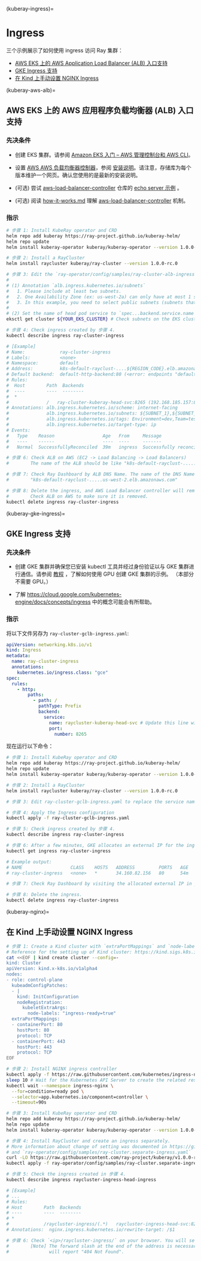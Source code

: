 (kuberay-ingress)=

# Ingress

三个示例展示了如何使用 ingress 访问 Ray 集群：

  * [AWS EKS 上的 AWS Application Load Balancer (ALB) 入口支持](kuberay-aws-alb)
  * [GKE Ingress 支持](kuberay-gke-ingress)
  * [在 Kind 上手动设置 NGINX Ingress](kuberay-nginx)

(kuberay-aws-alb)=
## AWS EKS 上的 AWS 应用程序负载均衡器 (ALB) 入口支持

### 先决条件
* 创建 EKS 集群。请参阅 [Amazon EKS 入门 – AWS 管理控制台和 AWS CLI](https://docs.aws.amazon.com/eks/latest/userguide/getting-started-console.html#eks-configure-kubectl)。

* 设置 [AWS AWS 负载均衡器控制器](https://github.com/kubernetes-sigs/aws-load-balancer-controller)，参阅 [安装说明](https://kubernetes-sigs.github.io/aws-load-balancer-controller/latest/deploy/installation/)。请注意，存储库为每个版本维护一个网页。确认您使用的是最新的安装说明。

* (可选) 尝试 [aws-load-balancer-controller](https://github.com/kubernetes-sigs/aws-load-balancer-controller) 仓库的 [echo server 示例](https://github.com/kubernetes-sigs/aws-load-balancer-controller/blob/main/docs/examples/echo_server.md) 。

* (可选) 阅读 [how-it-works.md](https://github.com/kubernetes-sigs/aws-load-balancer-controller/blob/main/docs/how-it-works.md) 理解 [aws-load-balancer-controller](https://github.com/kubernetes-sigs/aws-load-balancer-controller) 机制。

### 指示
```sh
# 步骤 1: Install KubeRay operator and CRD
helm repo add kuberay https://ray-project.github.io/kuberay-helm/
helm repo update
helm install kuberay-operator kuberay/kuberay-operator --version 1.0.0-rc.0

# 步骤 2: Install a RayCluster
helm install raycluster kuberay/ray-cluster --version 1.0.0-rc.0

# 步骤 3: Edit the `ray-operator/config/samples/ray-cluster-alb-ingress.yaml`
#
# (1) Annotation `alb.ingress.kubernetes.io/subnets`
#   1. Please include at least two subnets.
#   2. One Availability Zone (ex: us-west-2a) can only have at most 1 subnet.
#   3. In this example, you need to select public subnets (subnets that "Auto-assign public IPv4 address" is Yes on AWS dashboard)
#
# (2) Set the name of head pod service to `spec...backend.service.name`
eksctl get cluster ${YOUR_EKS_CLUSTER} # Check subnets on the EKS cluster

# 步骤 4: Check ingress created by 步骤 4.
kubectl describe ingress ray-cluster-ingress

# [Example]
# Name:             ray-cluster-ingress
# Labels:           <none>
# Namespace:        default
# Address:          k8s-default-rayclust-....${REGION_CODE}.elb.amazonaws.com
# Default backend:  default-http-backend:80 (<error: endpoints "default-http-backend" not found>)
# Rules:
#  Host        Path  Backends
#  ----        ----  --------
#  *
#              /   ray-cluster-kuberay-head-svc:8265 (192.168.185.157:8265)
# Annotations: alb.ingress.kubernetes.io/scheme: internet-facing
#              alb.ingress.kubernetes.io/subnets: ${SUBNET_1},${SUBNET_2}
#              alb.ingress.kubernetes.io/tags: Environment=dev,Team=test
#              alb.ingress.kubernetes.io/target-type: ip
# Events:
#   Type    Reason                  Age   From     Message
#   ----    ------                  ----  ----     -------
#   Normal  SuccessfullyReconciled  39m   ingress  Successfully reconciled

# 步骤 6: Check ALB on AWS (EC2 -> Load Balancing -> Load Balancers)
#        The name of the ALB should be like "k8s-default-rayclust-......".

# 步骤 7: Check Ray Dashboard by ALB DNS Name. The name of the DNS Name should be like
#        "k8s-default-rayclust-.....us-west-2.elb.amazonaws.com"

# 步骤 8: Delete the ingress, and AWS Load Balancer controller will remove ALB.
#        Check ALB on AWS to make sure it is removed.
kubectl delete ingress ray-cluster-ingress
```

(kuberay-gke-ingress)=

## GKE Ingress 支持

### 先决条件

* 创建 GKE 集群并确保您已安装 kubectl 工具并经过身份验证以与 GKE 集群进行通信。请参阅 [教程](kuberay-gke-gpu-cluster-setup) ，了解如何使用 GPU 创建 GKE 集群的示例。 （本部分不需要 GPU。）

* 了解 <https://cloud.google.com/kubernetes-engine/docs/concepts/ingress> 中的概念可能会有所帮助。

### 指示
将以下文件另存为 `ray-cluster-gclb-ingress.yaml`:

```yaml
apiVersion: networking.k8s.io/v1
kind: Ingress
metadata:
  name: ray-cluster-ingress
  annotations:
    kubernetes.io/ingress.class: "gce"
spec:
  rules:
    - http:
        paths:
          - path: /
            pathType: Prefix
            backend:
              service:
                name: raycluster-kuberay-head-svc # Update this line with your head service in 步骤 3 below.
                port:
                  number: 8265
```

现在运行以下命令：

```bash
# 步骤 1: Install KubeRay operator and CRD
helm repo add kuberay https://ray-project.github.io/kuberay-helm/
helm repo update
helm install kuberay-operator kuberay/kuberay-operator --version 1.0.0-rc.0

# 步骤 2: Install a RayCluster
helm install raycluster kuberay/ray-cluster --version 1.0.0-rc.0

# 步骤 3: Edit ray-cluster-gclb-ingress.yaml to replace the service name with the name of the head service from the RayCluster. (Output of `kubectl get svc`)

# 步骤 4: Apply the Ingress configuration
kubectl apply -f ray-cluster-gclb-ingress.yaml

# 步骤 5: Check ingress created by 步骤 4.
kubectl describe ingress ray-cluster-ingress

# 步骤 6: After a few minutes, GKE allocates an external IP for the ingress. Check it using:
kubectl get ingress ray-cluster-ingress

# Example output:
# NAME                  CLASS    HOSTS   ADDRESS         PORTS   AGE
# ray-cluster-ingress   <none>   *       34.160.82.156   80      54m

# 步骤 7: Check Ray Dashboard by visiting the allocated external IP in your browser. (In this example, it is 34.160.82.156)

# 步骤 8: Delete the ingress.
kubectl delete ingress ray-cluster-ingress
```

(kuberay-nginx)=
## 在 Kind 上手动设置 NGINX Ingress 

```sh
# 步骤 1: Create a Kind cluster with `extraPortMappings` and `node-labels`
# Reference for the setting up of Kind cluster: https://kind.sigs.k8s.io/docs/user/ingress/
cat <<EOF | kind create cluster --config=-
kind: Cluster
apiVersion: kind.x-k8s.io/v1alpha4
nodes:
- role: control-plane
  kubeadmConfigPatches:
  - |
    kind: InitConfiguration
    nodeRegistration:
      kubeletExtraArgs:
        node-labels: "ingress-ready=true"
  extraPortMappings:
  - containerPort: 80
    hostPort: 80
    protocol: TCP
  - containerPort: 443
    hostPort: 443
    protocol: TCP
EOF

# 步骤 2: Install NGINX ingress controller
kubectl apply -f https://raw.githubusercontent.com/kubernetes/ingress-nginx/main/deploy/static/provider/kind/deploy.yaml
sleep 10 # Wait for the Kubernetes API Server to create the related resources
kubectl wait --namespace ingress-nginx \
  --for=condition=ready pod \
  --selector=app.kubernetes.io/component=controller \
  --timeout=90s

# 步骤 3: Install KubeRay operator and CRD
helm repo add kuberay https://ray-project.github.io/kuberay-helm/
helm repo update
helm install kuberay-operator kuberay/kuberay-operator --version 1.0.0-rc.0

# 步骤 4: Install RayCluster and create an ingress separately.
# More information about change of setting was documented in https://github.com/ray-project/kuberay/pull/699 
# and `ray-operator/config/samples/ray-cluster.separate-ingress.yaml`
curl -LO https://raw.githubusercontent.com/ray-project/kuberay/v1.0.0-rc.0/ray-operator/config/samples/ray-cluster.separate-ingress.yaml
kubectl apply -f ray-operator/config/samples/ray-cluster.separate-ingress.yaml

# 步骤 5: Check the ingress created in 步骤 4.
kubectl describe ingress raycluster-ingress-head-ingress

# [Example]
# ...
# Rules:
# Host        Path  Backends
# ----        ----  --------
# *
#             /raycluster-ingress/(.*)   raycluster-ingress-head-svc:8265 (10.244.0.11:8265)
# Annotations:  nginx.ingress.kubernetes.io/rewrite-target: /$1

# 步骤 6: Check `<ip>/raycluster-ingress/` on your browser. You will see the Ray Dashboard.
#        [Note] The forward slash at the end of the address is necessary. `<ip>/raycluster-ingress`
#               will report "404 Not Found".
```

